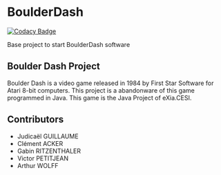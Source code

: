 # BoulderDash
[![Codacy Badge](https://api.codacy.com/project/badge/Grade/f58b1e1620cc443f9575a385932c7c73)](https://www.codacy.com?utm_source=github.com&amp;utm_medium=referral&amp;utm_content=Jean-Aymeric/BoulderDash&amp;utm_campaign=Badge_Grade)

Base project to start BoulderDash software

## Boulder Dash Project

Boulder Dash is a video game released in 1984 by First Star Software for Atari 8-bit computers. This project is a abandonware of this game programmed in Java. This game is the Java Project of eXia.CESI.

## Contributors

* Judicaël GUILLAUME
* Clément ACKER
* Gabin RITZENTHALER
* Victor PETITJEAN
* Arthur WOLFF
